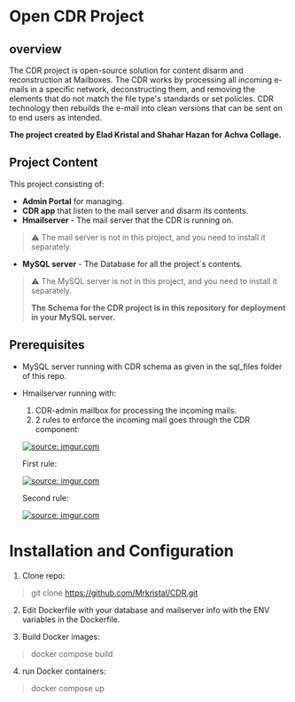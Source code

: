 # Open CDR Project
## overview
The CDR project is open-source solution for content disarm and reconstruction at Mailboxes. 
The CDR works by processing all incoming e-mails in a specific network, 
deconstructing them, and removing the elements that do not match the file type's standards or set policies. 
CDR technology then rebuilds the e-mail into clean versions that can be sent on to end users as intended.

**The project created by Elad Kristal and Shahar Hazan for Achva Collage.**

## Project Content
This project consisting of:
- **Admin Portal** for managing.
- **CDR app** that listen to the mail server and disarm its contents.
- **Hmailserver** - The mail server that the CDR is running on.
> ⚠️ The mail server is not in this project, and you need to install it separately.
- **MySQL server** - The Database for all the project`s contents.
> ⚠️ The MySQL server is not in this project, and you need to install it separately.
> 
> **The Schema for the CDR project is in this repository for deployment in your MySQL server.**

## Prerequisites
- MySQL server running with CDR schema as given in the sql_files folder of this repo.
- Hmailserver running with:
  1. CDR-admin mailbox for processing the incoming mails.
  2. 2 rules to enforce the incoming mail goes through the CDR component:
  
  <a href="https://imgur.com/z1Nwckv"><img src="https://i.imgur.com/z1Nwckv.png" title="source: imgur.com" /></a>
  
  First rule:
  
  <a href="https://imgur.com/ew9yle7"><img src="https://i.imgur.com/ew9yle7.png" title="source: imgur.com" /></a>
  
  Second rule:
  
  <a href="https://imgur.com/r7X7RRc"><img src="https://i.imgur.com/r7X7RRc.png" title="source: imgur.com" /></a>
  
# Installation and Configuration
1. Clone repo:
> git clone https://github.com/Mrkristal/CDR.git

2. Edit Dockerfile with your database and mailserver info with the ENV variables in the Dockerfile.

3. Build Docker images:
> docker compose build

4. run Docker containers:
> docker  compose up



